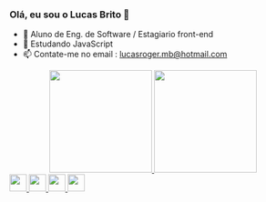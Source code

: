 ### Olá, eu sou o Lucas Brito 👋

- 🔭 Aluno de Eng. de Software / Estagiario front-end
- 🌱 Estudando JavaScript
- 📫 Contate-me no email : lucasroger.mb@hotmail.com

<div align="center">
  <a href="https://github.com/LucasRMBrito">
  <img height="180em" src="https://github-readme-stats.vercel.app/api?username=LucasRMBrito&show_icons=True&theme=dark&include_all_commits=true&count_private=true"/>
  <img height="180em" src="https://github-readme-stats.vercel.app/api/top-langs/?username=LucasRMBrito&layout=compact&langs_count=7&theme=dark"/>
</div>

<div>
  <img heigth="30" width="30" src="https://cdn.jsdelivr.net/gh/devicons/devicon/icons/python/python-original.svg" /> 
  <img heigth="30" width="30" src="https://cdn.jsdelivr.net/gh/devicons/devicon/icons/html5/html5-original-wordmark.svg" />
  <img heigth="30" width="30" src="https://cdn.jsdelivr.net/gh/devicons/devicon/icons/css3/css3-original-wordmark.svg" />
  <img heigth="30" width="30" src="https://cdn.jsdelivr.net/gh/devicons/devicon/icons/javascript/javascript-original.svg" />
</div>

##
